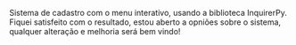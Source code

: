 <!-- Apenas testando o vscode online, achei muito bom... -->

Sistema de cadastro com o menu interativo, usando a biblioteca InquirerPy.
Fiquei satisfeito com o resultado, estou aberto a opniões sobre o sistema, qualquer alteração e melhoria será bem vindo!
